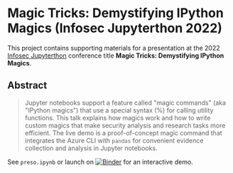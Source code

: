 # Magic Tricks: Demystifying IPython Magics (Infosec Jupyterthon 2022)

This project contains supporting materials for a presentation at the 2022 [Infosec Jupyterthon](https://infosecjupyterthon.com/) conference title **Magic Tricks: Demystifying IPython Magics**.

## Abstract

> Jupyter notebooks support a feature called "magic commands" (aka "IPython magics") that use a special syntax (%) for calling utility functions. This talk explains how magics work and how to write custom magics that make security analysis and research tasks more efficient. The live demo is a proof-of-concept magic command that integrates the Azure CLI with `pandas` for convenient evidence collection and analysis in Jupyter notebooks.

See `preso.ipynb` or launch on [![Binder](https://mybinder.org/badge_logo.svg)](https://mybinder.org/v2/gh/secureworks/infosec-jupyterthon-2022-ipython-magics/HEAD?labpath=preso.ipynb) for an interactive demo.